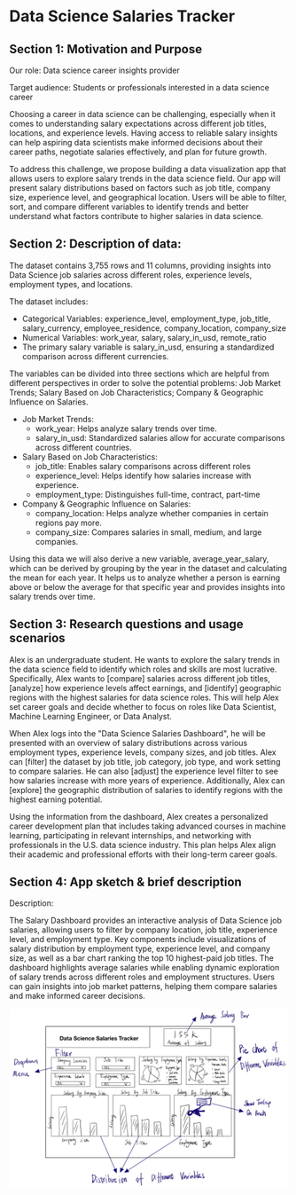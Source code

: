 # Data Science Salaries Tracker

## Section 1: Motivation and Purpose

Our role: Data science career insights provider

Target audience: Students or professionals interested in a data science career

Choosing a career in data science can be challenging, especially when it comes to understanding salary expectations across different job titles, locations, and experience levels. Having access to reliable salary insights can help aspiring data scientists make informed decisions about their career paths, negotiate salaries effectively, and plan for future growth.

To address this challenge, we propose building a data visualization app that allows users to explore salary trends in the data science field. Our app will present salary distributions based on factors such as job title, company size, experience level, and geographical location. Users will be able to filter, sort, and compare different variables to identify trends and better understand what factors contribute to higher salaries in data science.

## Section 2: Description of data:

The dataset contains 3,755 rows and 11 columns, providing insights into Data Science job salaries across different roles, experience levels, employment types, and locations. 

The dataset includes:
- Categorical Variables: experience_level, employment_type, job_title, salary_currency, employee_residence, company_location, company_size
- Numerical Variables: work_year, salary, salary_in_usd, remote_ratio
- The primary salary variable is salary_in_usd, ensuring a standardized comparison across different currencies.

The variables can be divided into three sections which are helpful from different perspectives in order to solve the potential problems: Job Market Trends; Salary Based on Job Characteristics; Company & Geographic Influence on Salaries. 
- Job Market Trends:
    - work_year: Helps analyze salary trends over time.
    - salary_in_usd: Standardized salaries allow for accurate comparisons across different countries.
- Salary Based on Job Characteristics:
    - job_title: Enables salary comparisons across different roles
    - experience_level: Helps identify how salaries increase with experience.
    - employment_type: Distinguishes full-time, contract, part-time
- Company & Geographic Influence on Salaries:
    - company_location: Helps analyze whether companies in certain regions pay more.
    - company_size: Compares salaries in small, medium, and large companies.

Using this data we will also derive a new variable, average_year_salary, which can be derived by grouping by the year in the dataset and calculating the mean for each year. It helps us to analyze whether a person is earning above or below the average for that specific year and provides insights into salary trends over time.

## Section 3: Research questions and usage scenarios

Alex is an undergraduate student. He wants to explore the salary trends in the data science field to identify which roles and skills are most lucrative. Specifically, Alex wants to [compare] salaries across different job titles, [analyze] how experience levels affect earnings, and [identify] geographic regions with the highest salaries for data science roles. This will help Alex set career goals and decide whether to focus on roles like Data Scientist, Machine Learning Engineer, or Data Analyst.

When Alex logs into the "Data Science Salaries Dashboard", he will be presented with an overview of salary distributions across various employment types, experience levels, company sizes, and job titles. Alex can [filter] the dataset by job title, job category, job type, and work setting to compare salaries. He can also [adjust] the experience level filter to see how salaries increase with more years of experience. Additionally, Alex can [explore] the geographic distribution of salaries to identify regions with the highest earning potential.

Using the information from the dashboard, Alex creates a personalized career development plan that includes taking advanced courses in machine learning, participating in relevant internships, and networking with professionals in the U.S. data science industry. This plan helps Alex align their academic and professional efforts with their long-term career goals.


## Section 4: App sketch & brief description

Description:

The Salary Dashboard provides an interactive analysis of Data Science job salaries, allowing users to filter by company location, job title, experience level, and employment type. Key components include visualizations of salary distribution by employment type, experience level, and company size, as well as a bar chart ranking the top 10 highest-paid job titles. The dashboard highlights average salaries while enabling dynamic exploration of salary trends across different roles and employment structures. Users can gain insights into job market patterns, helping them compare salaries and make informed career decisions.

![Dashboard](../img/sketch.png "App Sketch")
